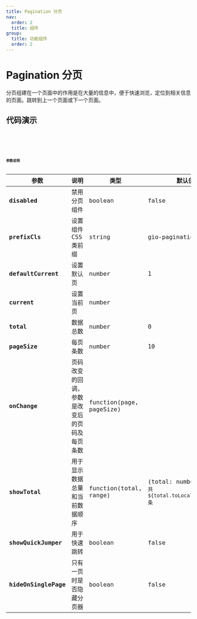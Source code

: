 ```yaml
---
title: Pagination 分页
nav:
  order: 2
  title: 组件
group:
  title: 功能组件
  order: 2
---
```


# Pagination 分页

分页组建在一个页面中的作用是在大量的信息中，便于快速浏览，定位到相关信息的页面。跳转到上一个页面或下一个页面。

## 代码演示

<code src='./demo/base.tsx' title='基础' desc='基础分页' >
<code src='./demo/controlled.tsx' title='受控模式' desc='当设置current参数后，只能通过onChange回调改变页码' >
<code src='./demo/quickJumper.tsx' title='快速跳转' desc='设置showQuickJumper为true且 页数大于10时，可以快速跳转' >
<code src='./demo/nine.tsx' title='较少的页数' desc='当页面页数少于10页时，全部展开显示' >
<code src='./demo/disable.tsx' title='禁用' desc='禁用分页' >

## 参数说明

| 参数                 | 说明                                         | 类型                     | 默认值                                                 |
| -------------------- | -------------------------------------------- | ------------------------ | ------------------------------------------------------ |
| **disabled**         | 禁用分页组件                                 | boolean                  | false                                                  |
| **prefixCls**        | 设置组件 CSS 类前缀                          | string                   | gio-pagination                                         |
| **defaultCurrent**   | 设置默认页                                   | number                   | 1                                                      |
| **current**          | 设置当前页                                   | number                   |                                                        |
| **total**            | 数据总数                                     | number                   | 0                                                      |
| **pageSize**         | 每页条数                                     | number                   | 10                                                     |
| **onChange**         | 页码改变的回调，参数是改变后的页码及每页条数 | function(page, pageSize) |                                                        |
| **showTotal**        | 用于显示数据总量和当前数据顺序               | function(total, range)   | (total: number) => `总共 ${total.toLocaleString()} 条` |
| **showQuickJumper**  | 用于快速跳转                                 | boolean                  | false                                                  |
| **hideOnSinglePage** | 只有一页时是否隐藏分页器                     | boolean                  | false                                                  |
